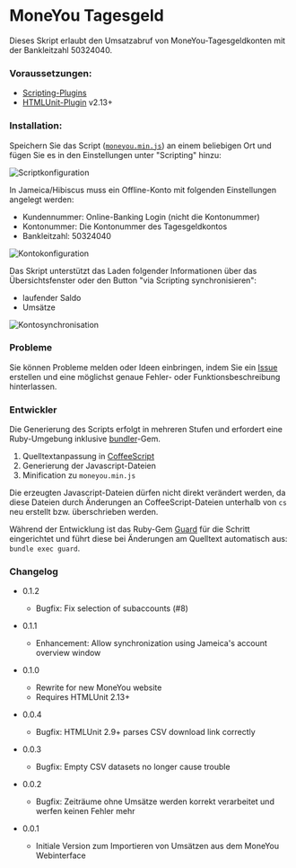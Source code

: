 MoneYou Tagesgeld
==================

Dieses Skript erlaubt den Umsatzabruf von MoneYou-Tagesgeldkonten mit der Bankleitzahl 50324040.

### Voraussetzungen:


- [Scripting-Plugins](http://www.willuhn.de/wiki/doku.php?id=support:list:banken:scripting)
- [HTMLUnit-Plugin](http://hibiscus-scripting.derrichter.de/documents) v2.13+

### Installation:

Speichern Sie das Script ([`moneyou.min.js`](https://raw.github.com/spiderpug/hibiscus-scripting/master/moneyou-tagesgeld/moneyou.min.js)) an einem beliebigen Ort und fügen Sie es in den Einstellungen unter "Scripting" hinzu:

![Scriptkonfiguration](https://raw.github.com/spiderpug/hibiscus-scripting/master/moneyou-tagesgeld/doc/script-setup.gif "MoneYou Tagesgeld Scriptkonfiguration")

In Jameica/Hibiscus muss ein Offline-Konto mit folgenden Einstellungen angelegt werden:

* Kundennummer:  Online-Banking Login (nicht die Kontonummer)
* Kontonummer:   Die Kontonummer des Tagesgeldkontos
* Bankleitzahl:  50324040

![Kontokonfiguration](https://raw.github.com/spiderpug/hibiscus-scripting/master/moneyou-tagesgeld/doc/account-config.gif "MoneYou Tagesgeld Kontokonfiguration")

Das Skript unterstützt das Laden folgender Informationen über das Übersichtsfenster oder den Button "via Scripting synchronisieren":

- laufender Saldo
- Umsätze

![Kontosynchronisation](https://raw.github.com/spiderpug/hibiscus-scripting/master/moneyou-tagesgeld/doc/account-sync.gif "Kontosynchronisation")

### Probleme

Sie können Probleme melden oder Ideen einbringen, indem Sie ein [Issue](https://github.com/spiderpug/hibiscus-scripting/issues) erstellen und eine möglichst genaue Fehler- oder Funktionsbeschreibung hinterlassen.

### Entwickler

Die Generierung des Scripts erfolgt in mehreren Stufen und erfordert eine Ruby-Umgebung inklusive [bundler](http://bundler.io/)-Gem.

1. Quelltextanpassung in [CoffeeScript](http://coffeescript.org/)
2. Generierung der Javascript-Dateien
3. Minification zu `moneyou.min.js`

Die erzeugten Javascript-Dateien dürfen nicht direkt verändert werden, da diese Dateien durch Änderungen an CoffeeScript-Dateien unterhalb von `cs` neu erstellt bzw. überschrieben werden.

Während der Entwicklung ist das Ruby-Gem [Guard](https://github.com/guard/guard) für die Schritt eingerichtet und führt diese bei Änderungen am Quelltext automatisch aus: `bundle exec guard`.

### Changelog

* 0.1.2
  * Bugfix: Fix selection of subaccounts (#8)

* 0.1.1
  * Enhancement: Allow synchronization using Jameica's account overview window

* 0.1.0
  * Rewrite for new MoneYou website
  * Requires HTMLUnit 2.13+

* 0.0.4
  * Bugfix: HTMLUnit 2.9+ parses CSV download link correctly

* 0.0.3
  * Bugfix: Empty CSV datasets no longer cause trouble

* 0.0.2
  * Bugfix: Zeiträume ohne Umsätze werden korrekt verarbeitet und werfen keinen Fehler mehr

* 0.0.1
  * Initiale Version zum Importieren von Umsätzen aus dem MoneYou Webinterface